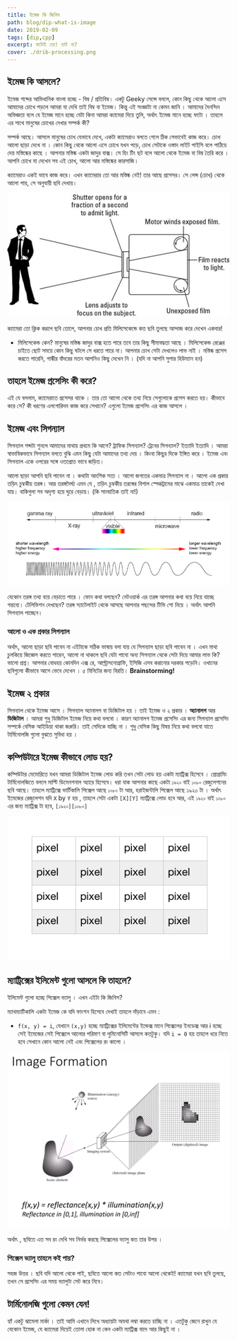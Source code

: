 ```yaml
---
title: ইমেজ কি জিনিস
path: blog/dip-what-is-image
date: 2019-02-09
tags: [dip,cpp]
excerpt: ফটোই তো! তাই না? 
cover: ./drib-processing.png
---
```


## ইমেজ কি আসলে?

ইমেজ শব্দের আভিধানিক বাংলা হচ্ছে - বিম্ব / প্রতিবিম্ব। একটু Geeky সেন্সে বললে, কোন কিছু থেকে আলো এসে আমাদের চোখে পড়লে আমরা যা দেখি তাই বিম্ব বা ইমেজ। কিন্তু এই সংজ্ঞাটা না কেমন জানি । আমাদের দৈনন্দিন অভিজ্ঞতা বলে যে ইমেজ মানে হচ্ছে যেটা কিনা আমরা ক্যামেরা দিয়ে তুলি, অর্থাৎ ইমেজ মানে হচ্ছে ফটো । তাহলে এর সাথে মানুষের চোখের দেখার সম্পর্ক কী?


সম্পর্ক আছে। আসলে মানুষের চোখ যেভাবে দেখে, একটা ক্যামেরাও বলতে গেলে ঠিক সেভাবেই কাজ করে। চোখ আলো ছাড়া দেখে না । কোন কিছু থেকে আলো এসে চোখে যখন পড়ে, চোখ সেটাকে ওস্তাদ লাইট পাইসি বলে পাঠিয়ে দেয় মস্তিষ্কের কাছে । আপনার মস্তিষ্ক একটা জাদুর বাক্স। সে হিং টিং ছট বলে আলো থেকে ইমেজ বা বিম্ব তৈরি করে । আপনি চোখে যা দেখেন সব এই চোখ, আলো আর মস্তিষ্কের কারসাজি।

ক্যামেরাও একই ভাবে কাজ করে। এখন ক্যামেরার তো আর মস্তিষ্ক নেই! তার আছে প্রসেসর। সে লেন্স (চোখ) থেকে আলো পায়, সে অনুযায়ী ছবি দেখায়।

![img](./380838.png)

ক্যামেরা তো ক্লিক করলে ছবি তোলে, আপনার চোখ প্রতি মিলিসেকেন্ডে কত ছবি তুলছে আন্দাজ করে দেখেন একবার!
- মিলিসেকেন্ড কেন? মানুষের মস্তিষ্ক জাদুর বাক্স হতে পারে তবে তার কিছু সীমাবদ্ধতা আছে । মিলিসেকেন্ড রেঞ্জের চাইতে ছোট সময়ে কোন কিছু ঘটলে সে ধরতে পারে না। আপনার চোখ সেটা দেখলেও লাভ নাই । মস্তিষ্ক প্রসেস করতে পারেনি, গান্ধীর বাঁদরের মতন আপনিও কিছু দেখেন নি । (যদি না আপনি সুপার হিউম্যান হন)

## তাহলে ইমেজ প্রসেসিং কী করে?

এই যে বললাম, ক্যামেরাতে প্রসেসর থাকে । তার তো আলো থেকে তথ্য নিয়ে সেগুলোকে প্রসেস করতে হয়। কীভাবে করে সে? কী ধরণের এলগোরিদম কাজ করে সেখানে? এগুলো ইমেজ প্রসেসিং এর কাজ আসলে ।

## ইমেজ এবং সিগন্যাল

সিগন্যাল শব্দটা শুনলে আমাদের মাথায় প্রথমে কি আসে? ট্রাফিক সিগন্যাল? ট্রেনের সিগন্যাল? ইত্যাদি ইত্যাদি । আমরা স্বাভাবিকভাবে সিগন্যাল বলতে বুঝি এমন কিছু যেটা আমাদের তথ্য দেয় । কিংবা কিছুর দিকে ইঙ্গিত করে । ইমেজ এবং সিগন্যাল একে ওপরের সঙ্গে ওতপ্রোত ভাবে জড়িত।

আলো ছাড়া আপনি ছবি পাবেন না । কথাটা আংশিক সত্য । আলো জগতের একমাত্র সিগন্যাল না । আলো এক প্রকার তড়িৎ চুম্বকীয় তরঙ্গ। আর তরঙ্গদৈর্ঘ্য এমন যে , তড়িৎ চুম্বকীয় তরঙ্গের বিশাল স্পেকট্রামের মাঝে একমাত্র তাকেই দেখা যায়। বাকিগুলা সব অদৃশ্য হয়ে ঘুরে বেড়ায়। (কি সাংঘাতিক তাই না!)

![img](./EM_spectrum_compare_level1_lg.jpg)

যেকোন তরঙ্গ তথ্য বয়ে বেড়াতে পারে । ফোন কথা বলছেন? নেটওয়ার্ক এর তরঙ্গ আপনার কথা বয়ে নিয়ে যাচ্ছে গন্তব্যে। টেলিভিশন দেখছেন? তরঙ্গ স্যাটেলাইট থেকে আসছে আপনার পছন্দের টিভি শো নিয়ে । অর্থাৎ আপনি সিগন্যাল পাচ্ছেন।

### আলো ও এক প্রকার সিগন্যাল

অর্থাৎ, আলো ছাড়া ছবি পাবেন না এইটাকে সঠিক ভাষায় বলা যায় যে সিগন্যাল ছাড়া ছবি পাবেন না । এখন মাথা চুলকিয়ে জিজ্ঞেস করতে পারেন, আলো না থাকলে ছবি যেটা পাবো অন্য সিগন্যাল থেকে সেটা দিয়ে আমার লাভ কি? ভালো প্রশ্ন। আপনার বোধহয় কোনদিন এক্স রে, আল্ট্রাসনোগ্রাফি, ইসিজি এসব করানোর দরকার পড়েনি। ওখানের ছবিগুলো কীভাবে আসে ভেবে দেখেন । ৫ মিনিটের জন্য বিরতি। __Brainstorming!__

## ইমেজ ২ প্রকার

সিগন্যাল থেকে ইমেজ আসে । সিগন্যাল অ্যানালগ বা ডিজিটাল হয় । তাই ইমেজ ও ২ প্রকার । __অ্যানালগ__ আর __ডিজিটাল__ । আমরা শুধু ডিজিটাল ইমেজ নিয়ে কথা বলবো । কারণ অ্যানালগ ইমেজ প্রসেসিং এর জন্য সিগন্যাল প্রসেসিং সম্পর্কে বেসিক আইডিয়া থাকা জরুরি। তাই সেদিকে যাচ্ছি না । শুধু বেসিক কিছু বিষয় নিয়ে কথা বলবো যাতে টার্মিনোলজি গুলো বুঝতে সুবিধা হয় ।

## কম্পিউটারে ইমেজ কীভাবে লোড হয়?

কম্পিউটার মেমোরিতে যখন আমরা ডিজিটাল ইমেজ লোড করি তখন সেটা লোড হয় একটা ম্যাট্রিক্স হিসেবে । প্রোগ্রামিং টার্মিনোলজিতে বললে মাল্টি ডিমেনশনাল অ্যারে হিসেবে। ধরা যাক আপনার কাছে একটা `১৯২০` বাই `১০৮০` রেজুলেশনের ছবি আছে। তাহলে ম্যাট্রিক্সে ভার্টিকালি পিক্সেল আছে `১০৮০` টা আর, হরাইজন্টালি পিক্সেল আছে ১৯২০ টা । অর্থাৎ ইমেজের রেজুলেশন যদি `X` by `Y` হয় , তাহলে সেটা একটা `[X][Y]` ম্যাট্রিক্সে লোড হবে আর, এই `১৯২০` বাই `১০৮০` এর জন্য ম্যাট্রিক্স টা হবে, `[১৯২০][১০৮০]`

![img](sjwzUMU.png)

## ম্যাট্রিক্সের ইলিমেন্ট গুলো আসলে কি তাহলে?

ইলিমেন্ট গুলো হচ্ছে পিক্সেল ভ্যালু । এখন এইটা কি জিনিস?

ম্যাথম্যাটিকালি একটা ইমেজ কে যদি ফাংশন হিসেবে দেখাই তাহলে দাঁড়াবে এমন :
- `f(x, y) = i`, যেখানে `(x,y)` হচ্ছে ম্যাট্রিক্সের ইলিমেন্টের ইন্ডেক্স মানে পিক্সেলের ইনডেক্স আর i হচ্ছে সেই ইমেজের সেই পিক্সেলে আলোর পরিমাণ বা লুমিনোসিটি আসলে কতটুকু। যদি `i = 0` হয় তাহলে ধরে নিতে হবে সেখানে কোন আলো নেই এবং পিক্সেলের রং কালো ।

![img](./image-function.png)

অর্থাৎ , ছবিতে এত সব রং দেখি সব নির্ভর করছে পিক্সেলের ভ্যালু কত তার উপর ।

### পিক্সেল ভ্যালু তাহলে কই পায়?

সহজ উত্তর । ছবি যদি আলো থেকে পাই, ছবিতে আলো কত সেটাও পাবো আলো থেকেই! ক্যামেরা যখন ছবি তুলছে, তখন সে প্রসেসিং এর সময় ভ্যালুটা সেট করে নিবে।

## টার্মিনোলজি গুলো কেমন যেন!

হ্যাঁ একটু ঝামেলা মার্কা । তাই আমি এখানে লিখে অধ্যায়টা অযথা লম্বা করতে চাচ্ছি না । এতটুকু জেনে রাখুন যে যেকোন ইমেজ, যে ক্যামেরা দিয়েই তোলা হোক না কেন একটা ম্যাট্রিক্স বাদে আর কিছুই না ।

